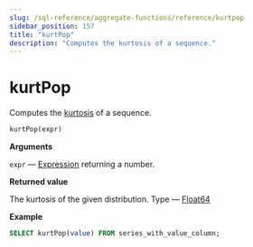 ```yaml
---
slug: /sql-reference/aggregate-functions/reference/kurtpop
sidebar_position: 157
title: "kurtPop"
description: "Computes the kurtosis of a sequence."
---
```


# kurtPop

Computes the [kurtosis](https://en.wikipedia.org/wiki/Kurtosis) of a sequence.

``` sql
kurtPop(expr)
```

**Arguments**

`expr` — [Expression](../../../sql-reference/syntax.md#syntax-expressions) returning a number.

**Returned value**

The kurtosis of the given distribution. Type — [Float64](../../../sql-reference/data-types/float.md)

**Example**

``` sql
SELECT kurtPop(value) FROM series_with_value_column;
```

